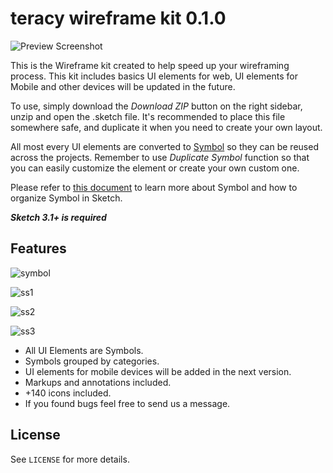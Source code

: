 teracy wireframe kit 0.1.0
========================


![Preview Screenshot](http://i.imgur.com/wTQlXBP.png)

This is the Wireframe kit created to help speed up your wireframing process. This kit includes basics UI elements for web, UI elements for Mobile and other devices will be updated in the future.

To use, simply download the *Download ZIP* button on the right sidebar, unzip and open the .sketch file. It's recommended to place this file somewhere safe, and duplicate it when you need to create your own layout.

All most every UI elements are converted to [Symbol](http://bohemiancoding.com/sketch/support/documentation/07-symbols/) so they can be reused across the projects. Remember to use *Duplicate Symbol* function so that you can easily customize the element or create your own custom one.

Please refer to [this document](http://bohemiancoding.com/sketch/support/documentation/07-symbols/) to learn more about Symbol and how to organize Symbol in Sketch.

***Sketch 3.1+ is required***

## Features

![symbol](http://i.imgur.com/lhdlj5A.png)

![ss1](http://i.imgur.com/I1StlEf.png)

![ss2](http://i.imgur.com/UIBz0We.png)

![ss3](http://i.imgur.com/Ec2Yre5.png)


* All UI Elements are Symbols.
* Symbols grouped by categories.
* UI elements for mobile devices will be added in the next version.
* Markups and annotations included. 
* +140 icons included.
* If you found bugs feel free to send us a message. 

## License

See `LICENSE` for more details.